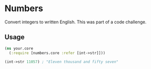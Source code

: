# Numbers

Convert integers to written English. This was part of a code challenge.

## Usage

``` clojure
(ns your.core
  (:require [numbers.core :refer [int->str]]))

(int->str 11057) ; "Eleven thousand and fifty seven"
```
